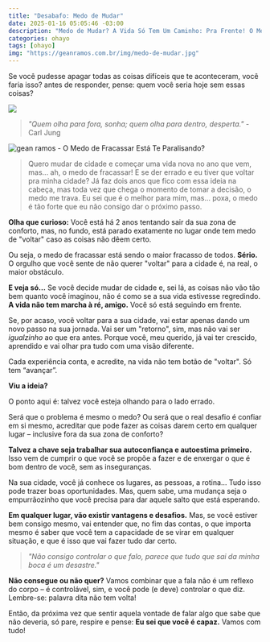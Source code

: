 ```yaml
---
title: "Desabafo: Medo de Mudar"
date: 2025-01-16 05:05:46 -03:00
description: "Medo de Mudar? A Vida Só Tem Um Caminho: Pra Frente! O Medo de Fracassar Está Te Paralisando?"
categories: ohayo
tags: [ohayo]
img: "https://geanramos.com.br/img/medo-de-mudar.jpg"
---
```

Se você pudesse apagar todas as coisas difíceis que te aconteceram, você faria isso? antes de responder, pense: quem você seria hoje sem essas coisas?

![](https://cdn.jsdelivr.net/gh/geanramos/files/img/desabafo.png)

> _"Quem olha para fora, sonha; quem olha para dentro, desperta."_   - Carl Jung

![gean ramos - O Medo de Fracassar Está Te Paralisando?](https://geanramos.com.br/img/medo-de-mudar.jpg)

> Quero mudar de cidade e começar uma vida nova no ano que vem, mas...
> ah, o medo de fracassar! E se der errado e eu tiver que voltar pra
> minha cidade? Já faz dois anos que fico com essa ideia na cabeça, mas
> toda vez que chega o momento de tomar a decisão, o medo me trava. Eu
> sei que é o melhor para mim, mas... poxa, o medo é tão forte que eu
> não consigo dar o próximo passo.

**Olha que curioso:** Você está há 2 anos tentando sair da sua zona de conforto, mas, no fundo, está parado exatamente no lugar onde tem medo de "voltar" caso as coisas não dêem certo.

Ou seja, o medo de fracassar está sendo o maior fracasso de todos. **Sério.** O orgulho que você sente de não querer "voltar" para a cidade é, na real, o maior obstáculo.

**E veja só…** Se você decide mudar de cidade e, sei lá, as coisas não vão tão bem quanto você imaginou, não é como se a sua vida estivesse regredindo. **A vida não tem marcha à ré, amigo.** Você só está seguindo em frente.

Se, por acaso, você voltar para a sua cidade, vai estar apenas dando um novo passo na sua jornada. Vai ser um "retorno", sim, mas não vai ser _igualzinho_ ao que era antes. Porque você, meu querido, já vai ter crescido, aprendido e vai olhar pra tudo com uma visão diferente.

Cada experiência conta, e acredite, na vida não tem botão de "voltar". Só tem “avançar”.

**Viu a ideia?**

O ponto aqui é: talvez você esteja olhando para o lado errado.

Será que o problema é mesmo o medo? Ou será que o real desafio é confiar em si mesmo, acreditar que pode fazer as coisas darem certo em qualquer lugar – inclusive fora da sua zona de conforto?

**Talvez a chave seja trabalhar sua autoconfiança e autoestima primeiro.** Isso vem de cumprir o que você se propõe a fazer e de enxergar o que é bom dentro de você, sem as inseguranças.

Na sua cidade, você já conhece os lugares, as pessoas, a rotina… Tudo isso pode trazer boas oportunidades. Mas, quem sabe, uma mudança seja o empurrãozinho que você precisa para dar aquele salto que está esperando.

**Em qualquer lugar, vão existir vantagens e desafios.** Mas, se você estiver bem consigo mesmo, vai entender que, no fim das contas, o que importa mesmo é saber que você tem a capacidade de se virar em qualquer situação, e que é isso que vai fazer tudo dar certo.

> _"Não consigo controlar o que falo, parece que tudo que sai da minha boca é um desastre."_

**Não consegue ou não quer?** Vamos combinar que a fala não é um reflexo do corpo – é controlável, sim, e você pode (e deve) controlar o que diz. Lembre-se: palavra dita não tem volta!

Então, da próxima vez que sentir aquela vontade de falar algo que sabe que não deveria, só pare, respire e pense: **Eu sei que você é capaz.** Vamos com tudo!